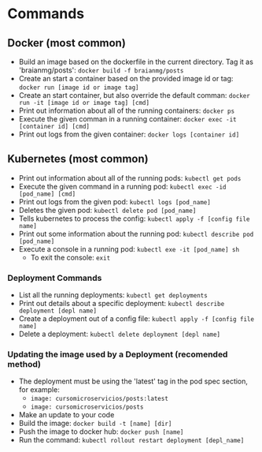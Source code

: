 # Commands

## Docker (most common)
- Build an image based on the dockerfile in the current directory. Tag it as 'braianmg/posts': `docker build -f braianmg/posts`
- Create an start a container based on the provided image id or tag: `docker run [image id or image tag]`
- Create an start container, but also override the default comman: `docker run -it [image id or image tag] [cmd]`
- Print out information about all of the running containers: `docker ps`
- Execute the given comman in a running container: `docker exec -it [container id] [cmd]`
- Print out logs from the given container: `docker logs [container id]`

## Kubernetes (most common)
- Print out information about all of the running pods: `kubectl get pods`
- Execute the given command in a running pod: `kubectl exec -id [pod_name] [cmd]`
- Print out logs from the given pod: `kubectl logs [pod_name]`
- Deletes the given pod: `kubectl delete pod [pod_name]`
- Tells kubernetes to process the config: `kubectl apply -f [config file name]`
- Print out some information about the running pod: `kubectl describe pod [pod_name]`
- Execute a console in a running pod: `kubectl exe -it [pod_name] sh`
  - To exit the console: `exit`

### Deployment Commands
- List all the running deployments: `kubectl get deployments`
- Print out details about a specific deployment: `kubectl describe deployment [depl name]`
- Create a deployment out of a config file: `kubectl apply -f [config file name]`
- Delete a deployment: `kubectl delete deployment [depl name]`



### Updating the image used by a Deployment (recomended method)
- The deployment must be using the 'latest' tag in the pod spec section, for example:
  - `image: cursomicroservicios/posts:latest`
  - `image: cursomicroservicios/posts`
- Make an update to your code
- Build the image: `docker build -t [name] [dir]`
- Push the image to docker hub: `docker push [name]`
- Run the command: `kubectl rollout restart deployment [depl_name]`